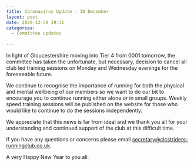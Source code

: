 ```yaml
---
title: Coronavirus Update - 30 December
layout: post
date: 2020-12-30 19:31
categories:
  - Committee updates
  
---
```


In light of Gloucestershire moving into Tier 4 from 0001 tomorrow, the committee has taken the unfortunate, but necessary, decision to cancel all club led training sessions on Monday and Wednesday evenings for the foreseeable future.

We continue to recognise the importance of running for both the physical and mental wellbeing of our members so we want to do our bit to encourage you to continue running either alone or in small groups. Weekly speed training sessions will be published on the website for those who would like to continue to do the sessions independently.
 
We appreciate that this news is far from ideal and we thank you all for your understanding and continued support of the club at this difficult time.

If you have any questions or concerns please email <secretary@clcstriders-runningclub.co.uk>.

A very Happy New Year to you all.

